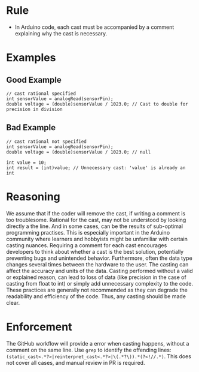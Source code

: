 # Rule
- In Arduino code, each cast must be accompanied by a comment explaining why the cast is necessary.

# Examples
## Good Example
```
// cast rational specified
int sensorValue = analogRead(sensorPin);
double voltage = (double)sensorValue / 1023.0; // Cast to double for precision in division
```
## Bad Example
```
// cast rational not specified
int sensorValue = analogRead(sensorPin);
double voltage = (double)sensorValue / 1023.0; // null

int value = 10;
int result = (int)value; // Unnecessary cast: 'value' is already an int
```

# Reasoning
We assume that if the coder will remove the cast, if writing a comment is too troublesome. Rational for the cast, may not be understood by looking directly a the line. And in some cases, can be the results of sub-optimal programming practises. This is especially important in the Arduino community where learners and hobbyists might be unfamiliar with certain casting nuances. Requiring a comment for each cast encourages developers to think about whether a cast is the best solution, potentially preventing bugs and unintended behavior. Furthermore, often the data type changes several times between the hardware to the user. The casting can affect the accuracy and units of the data. Casting performed without a valid or explained reason, can lead to loss of data (like precision in the case of casting from float to int) or simply add unnecessary complexity to the code. These practices are generally not recommended as they can degrade the readability and efficiency of the code. Thus, any casting should be made clear.

# Enforcement
The GitHub workflow will provide a error when casting happens, without a comment on the same line. Use `grep` to identify the offending lines: `(static_cast<.*?>|reinterpret_cast<.*?>|\(.*?\)).*(?<!//.*)`. This does not cover all cases, and manual review in PR is required. 